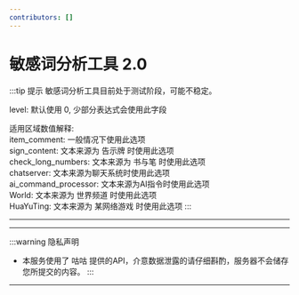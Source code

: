 ```yaml
---
contributors: []
---
```


<script setup>
import Analyzer from '../.vitepress/theme/components/chksenswd.vue'
</script>

# 敏感词分析工具 2.0

:::tip 提示
敏感词分析工具目前处于测试阶段，可能不稳定。    

level: 默认使用 0, 少部分表达式会使用此字段    

适用区域数值解释:    
item_comment: 一般情况下使用此选项    
sign_content: 文本来源为 告示牌 时使用此选项    
check_long_numbers: 文本来源为 书与笔 时使用此选项    
chatserver: 文本来源为聊天系统时使用此选项    
ai_command_processor: 文本来源为AI指令时使用此选项    
World: 文本来源为 世界频道 时使用此选项    
HuaYuTing: 文本来源为 某网络游戏 时使用此选项
:::

---

<Analyzer />

---

:::warning 隐私声明
- 本服务使用了 咕咕 提供的API，介意数据泄露的请仔细斟酌，服务器不会储存您所提交的内容。
:::

---

